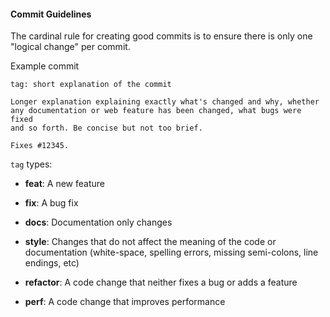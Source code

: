 #### Commit Guidelines

The cardinal rule for creating good commits is to ensure there is only one "logical change" per commit.

Example commit

```
tag: short explanation of the commit

Longer explanation explaining exactly what's changed and why, whether
any documentation or web feature has been changed, what bugs were fixed
and so forth. Be concise but not too brief.

Fixes #12345.
```
`tag` types:

* **feat**: A new feature

* **fix**: A bug fix

* **docs**: Documentation only changes

* **style**: Changes that do not affect the meaning of the code or documentation (white-space, spelling errors, missing semi-colons, line endings, etc)

* **refactor**: A code change that neither fixes a bug or adds a feature

* **perf**: A code change that improves performance
